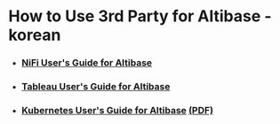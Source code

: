 # How to Use 3rd Party for Altibase - korean



- ### [NiFi User's Guide for Altibase](https://github.com/ALTIBASE/Documents/blob/master/How%20to%20Use%203rd%20Party%20for%20Altibase/kor/NiFi%20User's%20Guide%20for%20Altibase.md)

- ### [Tableau User's Guide for Altibase](https://github.com/ALTIBASE/Documents/blob/master/How%20to%20Use%203rd%20Party%20for%20Altibase/kor/Tableau%20User's%20Guide%20for%20Altibase/Tableau%20User's%20Guide%20for%20Altibase.md)

- ### [Kubernetes User's Guide for Altibase](https://github.com/ALTIBASE/Documents/blob/master/How%20to%20Use%203rd%20Party%20for%20Altibase/kor/Kubernetes%20User's%20Guide%20for%20Altibase.md) [(PDF)](https://github.com/ALTIBASE/Documents/blob/TASK-7390_Kubernetes_Guide/How%20to%20Use%203rd%20Party%20for%20Altibase/kor/Kubernetes%20User's%20Guide%20for%20Altibase.pdf)

